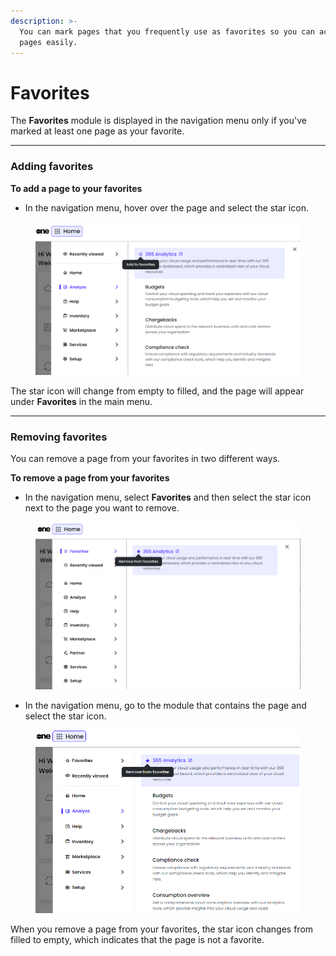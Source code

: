 ```yaml
---
description: >-
  You can mark pages that you frequently use as favorites so you can access such
  pages easily.
---
```


# Favorites

The **Favorites** module is displayed in the navigation menu only if you've marked at least one page as your favorite.

***

### Adding favorites

**To add a page to your favorites**

* In the navigation menu, hover over the page and select the star icon.&#x20;

<figure><img src="../.gitbook/assets/image (21) (1) (1).png" alt=""><figcaption></figcaption></figure>

The star icon will change from empty to filled, and the page will appear under **Favorites** in the main menu.

***

### Removing favorites

You can remove a page from your favorites in two different ways.

**To remove a page from your favorites**

* In the navigation menu, select **Favorites** and then select the star icon next to the page you want to remove.

<figure><img src="../.gitbook/assets/image (19) (1) (1).png" alt=""><figcaption></figcaption></figure>

* In the navigation menu, go to the module that contains the page and select the star icon.&#x20;

<figure><img src="../.gitbook/assets/image (20) (1) (1).png" alt=""><figcaption></figcaption></figure>

When you remove a page from your favorites, the star icon changes from filled to empty, which indicates that the page is not a favorite.&#x20;
